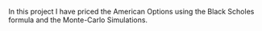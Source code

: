 In this project I have priced the American Options using the Black Scholes formula and the Monte-Carlo Simulations.
